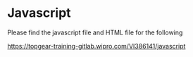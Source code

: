 # Javascript
Please find the javascript file and HTML file for the following

https://topgear-training-gitlab.wipro.com/VI386141/javascript
